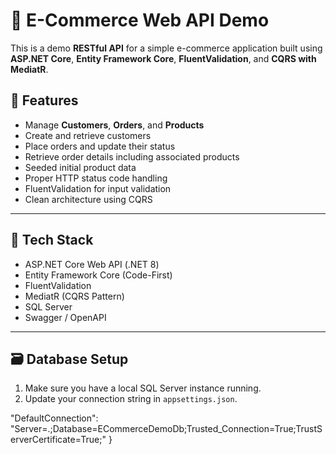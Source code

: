 # 🛒 E-Commerce Web API Demo

This is a demo **RESTful API** for a simple e-commerce application built using **ASP.NET Core**, **Entity Framework Core**, **FluentValidation**, and **CQRS with MediatR**.

## 📌 Features

- Manage **Customers**, **Orders**, and **Products**
- Create and retrieve customers
- Place orders and update their status
- Retrieve order details including associated products
- Seeded initial product data
- Proper HTTP status code handling
- FluentValidation for input validation
- Clean architecture using CQRS

---

## 🧱 Tech Stack

- ASP.NET Core Web API (.NET 8)
- Entity Framework Core (Code-First)
- FluentValidation
- MediatR (CQRS Pattern)
- SQL Server
- Swagger / OpenAPI

---

## 🗃️ Database Setup

1. Make sure you have a local SQL Server instance running.
2. Update your connection string in `appsettings.json`.

  "DefaultConnection": "Server=.;Database=ECommerceDemoDb;Trusted_Connection=True;TrustServerCertificate=True;"
}
